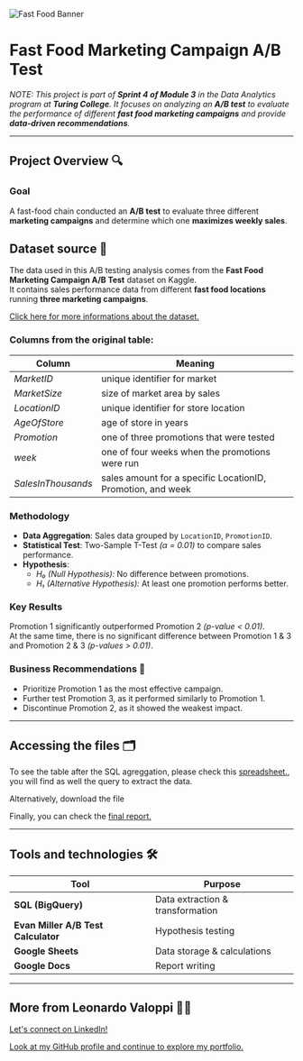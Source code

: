 ![Fast Food Banner](https://images.unsplash.com/photo-1550547660-d9450f859349?crop=entropy&cs=tinysrgb&fit=crop&w=1400&h=400&fm=jpg&ixid=MnwzNjUyOXwwfDF8c2VhcmNofDJ8fGhhbWJ1cmdlcnxlbnwwfHx8fDE2NjE2MjUxOTc&ixlib=rb-1.2.1&q=80)

# Fast Food Marketing Campaign A/B Test

*NOTE: This project is part of **Sprint 4 of Module 3** in the Data Analytics program at **Turing College**. It focuses on analyzing an **A/B test** to evaluate the performance of different **fast food marketing campaigns** and provide **data-driven recommendations**.*

---

## Project Overview 🔍

### Goal
A fast-food chain conducted an **A/B test** to evaluate three different **marketing campaigns** and determine which one **maximizes weekly sales**.

## Dataset source 📂

The data used in this A/B testing analysis comes from the **Fast Food Marketing Campaign A/B Test** dataset on Kaggle.  
It contains sales performance data from different **fast food locations** running **three marketing campaigns**.

[Click here for more informations about the dataset.](https://www.kaggle.com/datasets/chebotinaa/fast-food-marketing-campaign-ab-test)

### Columns from the original table:
| Column | Meaning |
|--------|---------|
| *MarketID* | unique identifier for market |
| *MarketSize* | size of market area by sales |
| *LocationID* | unique identifier for store location |
| *AgeOfStore* | age of store in years |
| *Promotion* | one of three promotions that were tested |
| *week* | one of four weeks when the promotions were run |
| *SalesInThousands* | sales amount for a specific LocationID, Promotion, and week |

### Methodology
- **Data Aggregation**: Sales data grouped by `LocationID`, `PromotionID`.  
- **Statistical Test**: Two-Sample T-Test *(α = 0.01)* to compare sales performance.  
- **Hypothesis**:
  - *H₀ (Null Hypothesis):* No difference between promotions.  
  - *H₁ (Alternative Hypothesis):* At least one promotion performs better.

### **Key Results**
Promotion 1 significantly outperformed Promotion 2 *(p-value < 0.01)*.  
At the same time, there is no significant difference between Promotion 1 & 3 and Promotion 2 & 3 *(p-values > 0.01)*.  

### **Business Recommendations** 🎯
- Prioritize Promotion 1 as the most effective campaign.  
- Further test Promotion 3, as it performed similarly to Promotion 1.  
- Discontinue Promotion 2, as it showed the weakest impact.  

---

## Accessing the files 🗂️

To see the table after the SQL agreggation, please check this [spreadsheet.](https://docs.google.com/spreadsheets/d/1uzaTnv1j8Vdp53O7QhYAueHOPcxCsmyBEcuMi3ZdbG8/edit?usp=sharing), you will find as well the query to extract the data.

Alternatively, download the file

Finally, you can check the [final report.](https://docs.google.com/document/d/1SA5Cqi7pSfLWNQjXHarW7VgEZzhswX_WfzYuPrjdR4g/edit?usp=sharing)

---

## Tools and technologies 🛠️

| Tool | Purpose |
|------|---------|
| **SQL (BigQuery)** | Data extraction & transformation |
| **Evan Miller A/B Test Calculator** | Hypothesis testing |
| **Google Sheets** | Data storage & calculations |
| **Google Docs** | Report writing |

---

## More from Leonardo Valoppi 👨‍💻

[Let's connect on LinkedIn!](https://linkedin.com/in/leonardo-valoppi)

[Look at my GitHub profile and continue to explore my portfolio.](https://github.com/leonardovaloppi)  


